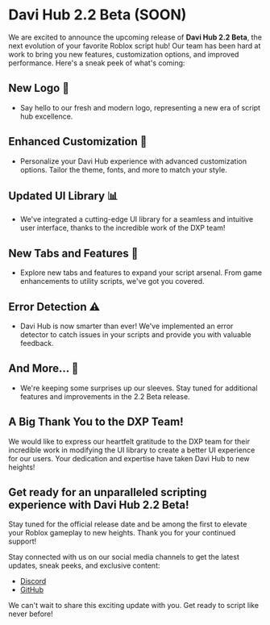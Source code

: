 # Davi Hub 2.2 Beta (SOON)



We are excited to announce the upcoming release of **Davi Hub 2.2 Beta**, the next evolution of your favorite Roblox script hub! Our team has been hard at work to bring you new features, customization options, and improved performance. Here's a sneak peek of what's coming:

## New Logo 🌟

- Say hello to our fresh and modern logo, representing a new era of script hub excellence.

## Enhanced Customization 🎨

- Personalize your Davi Hub experience with advanced customization options. Tailor the theme, fonts, and more to match your style.

## Updated UI Library 📊

- We've integrated a cutting-edge UI library for a seamless and intuitive user interface, thanks to the incredible work of the DXP team!

## New Tabs and Features 📁

- Explore new tabs and features to expand your script arsenal. From game enhancements to utility scripts, we've got you covered.

## Error Detection ⚠️

- Davi Hub is now smarter than ever! We've implemented an error detector to catch issues in your scripts and provide you with valuable feedback.

## And More... 🚀

- We're keeping some surprises up our sleeves. Stay tuned for additional features and improvements in the 2.2 Beta release.

## A Big Thank You to the DXP Team!

We would like to express our heartfelt gratitude to the DXP team for their incredible work in modifying the UI library to create a better UI experience for our users. Your dedication and expertise have taken Davi Hub to new heights!

## Get ready for an unparalleled scripting experience with Davi Hub 2.2 Beta!

Stay tuned for the official release date and be among the first to elevate your Roblox gameplay to new heights. Thank you for your continued support!


Stay connected with us on our social media channels to get the latest updates, sneak peeks, and exclusive content:


- [Discord](https://discord.gg/xEaH6vE3xb)
- [GitHub](https://github.com/davicoderliner)

We can't wait to share this exciting update with you. Get ready to script like never before!
